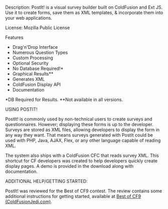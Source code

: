 Description:
PostIt! is a visual survey builder built on ColdFusion and Ext JS. Use it to create forms, save them as XML templates, &amp; 
incorporate them into your web applications.

License: Mozilla Public License

Features

* Drag'n'Drop Interface
* Numerous Question Types
* Custom Processing
* Optional Security
* No Database Required!*
* Graphical Results**
* Generates XML
* ColdFusion Display API
* Documentation

*DB Required for Results.
**Not available in all versions.


USING POSTIT!

PostIt! is commonly used by non-technical users to create surveys and questionnaires. However; displaying these forms is up to the developer. Surveys are stored as XML files, allowing developers to display the form in any way they want. That means surveys generated with PostIt could be used with PHP, Java, AJAX, Flex, or any other language capable of reading XML.

The system also ships with a ColdFusion CFC that reads survey XML. This shortcut for CF developers was created to help developers quickly create display pages. A demo is provided in the download along with documentation.


ADDITIONAL HELP/GETTING STARTED:

PostIt! was reviewed for the Best of CF9 contest. The review contains some additional instructions for getting started, available at <a href="http://www.coldfusionjedi.com/index.cfm/2009/12/19/Best-of-CF9-PostIt" target="_blank">Best of CF9 (ColdFusionJedi.com)</a>. 